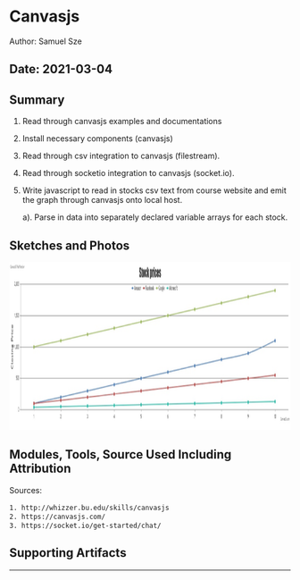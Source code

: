 #  Canvasjs

Author: Samuel Sze

Date: 2021-03-04
-----

## Summary
1. Read through canvasjs examples and documentations
2. Install necessary components (canvasjs)
3. Read through csv integration to canvasjs (filestream).
4. Read through socketio integration to canvasjs (socket.io).
5. Write javascript to read in stocks csv text from course website and emit the graph through canvasjs onto local host. 

    a). Parse in data into separately declared variable arrays for each stock. 

## Sketches and Photos
<img src="images/canvas1.jpg" width="" height="300" />

## Modules, Tools, Source Used Including Attribution
Sources: 

    1. http://whizzer.bu.edu/skills/canvasjs
    2. https://canvasjs.com/
    3. https://socket.io/get-started/chat/
    
## Supporting Artifacts
-----